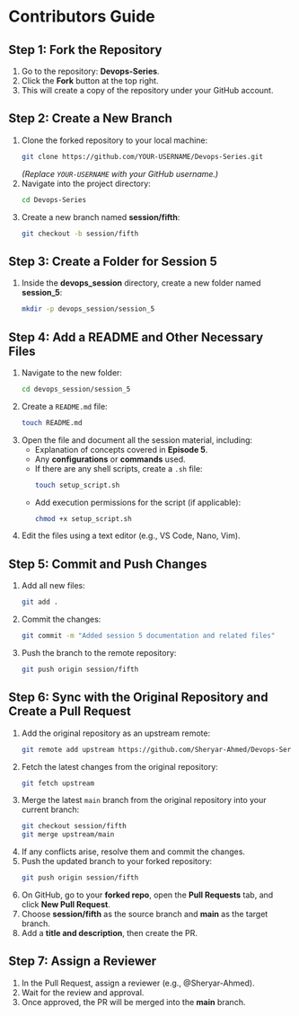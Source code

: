 # Contributors Guide

## Step 1: Fork the Repository
1. Go to the repository: **Devops-Series**.
2. Click the **Fork** button at the top right.
3. This will create a copy of the repository under your GitHub account.

## Step 2: Create a New Branch
1. Clone the forked repository to your local machine:
   ```bash
   git clone https://github.com/YOUR-USERNAME/Devops-Series.git
   ```
   *(Replace `YOUR-USERNAME` with your GitHub username.)*
2. Navigate into the project directory:
   ```bash
   cd Devops-Series
   ```
3. Create a new branch named **session/fifth**:
   ```bash
   git checkout -b session/fifth
   ```

## Step 3: Create a Folder for Session 5
1. Inside the **devops_session** directory, create a new folder named **session_5**:
   ```bash
   mkdir -p devops_session/session_5
   ```

## Step 4: Add a README and Other Necessary Files
1. Navigate to the new folder:
   ```bash
   cd devops_session/session_5
   ```
2. Create a `README.md` file:
   ```bash
   touch README.md
   ```
3. Open the file and document all the session material, including:
   - Explanation of concepts covered in **Episode 5**.
   - Any **configurations** or **commands** used.
   - If there are any shell scripts, create a `.sh` file:
     ```bash
     touch setup_script.sh
     ```
   - Add execution permissions for the script (if applicable):
     ```bash
     chmod +x setup_script.sh
     ```
4. Edit the files using a text editor (e.g., VS Code, Nano, Vim).

## Step 5: Commit and Push Changes
1. Add all new files:
   ```bash
   git add .
   ```
2. Commit the changes:
   ```bash
   git commit -m "Added session 5 documentation and related files"
   ```
3. Push the branch to the remote repository:
   ```bash
   git push origin session/fifth
   ```

## Step 6: Sync with the Original Repository and Create a Pull Request
1. Add the original repository as an upstream remote:
   ```bash
   git remote add upstream https://github.com/Sheryar-Ahmed/Devops-Series.git
   ```
2. Fetch the latest changes from the original repository:
   ```bash
   git fetch upstream
   ```
3. Merge the latest `main` branch from the original repository into your current branch:
   ```bash
   git checkout session/fifth
   git merge upstream/main
   ```
4. If any conflicts arise, resolve them and commit the changes.
5. Push the updated branch to your forked repository:
   ```bash
   git push origin session/fifth
   ```
6. On GitHub, go to your **forked repo**, open the **Pull Requests** tab, and click **New Pull Request**.
7. Choose **session/fifth** as the source branch and **main** as the target branch.
8. Add a **title and description**, then create the PR.

## Step 7: Assign a Reviewer
1. In the Pull Request, assign a reviewer (e.g., @Sheryar-Ahmed).
2. Wait for the review and approval.
3. Once approved, the PR will be merged into the **main** branch.

